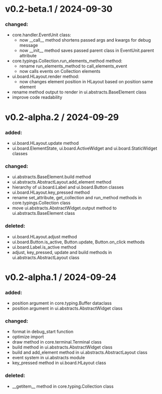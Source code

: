 
v0.2-beta.1 / 2024-09-30
==================

### changed:
  * core.handler.EventUnit class:
    * now \_\_call__ method shortens passed args and kwargs for debug message
    * now \_\_init__ method saves passed parent class in EventUnit.parent attribute
  * core.typings.Collection.run_elements_method method:
    * rename run_elements_method to call_elements_event
    * now calls events on Collection elements
  * ui.board.HLayout.render method:
    * now changes element position in HLayout based on position same element
  * rename method output to render in ui.abstracts.BaseElement class
  * improve code readability

v0.2-alpha.2 / 2024-09-29
==================

### added:
  * ui.board.HLayout.update method
  * ui.board.ElementState, ui.board.ActiveWidget and ui.board.StaticWidget classes
### changed:
  * ui.abstracts.BaseElement.build method
  * ui.abstracts.AbstractLayout.add_element method
  * hierarchy of ui.board.Label and ui.board.Button classes
  * ui.board.HLayout.key_pressed method
  * rename set_attribute, get_collection and run_method methods in core.typings.Collection class
  * move ui.abstracts.AbstractWidget.output method to ui.abstracts.BaseElement class
### deleted:
  * ui.board.HLayout.adjust method
  * ui.board.Button.is_active, Button.update, Button.on_click methods
  * ui.board.Label.is_active method
  * adjust, key_pressed, update and build methods in ui.abstracts.AbstractLayout class

v0.2-alpha.1 / 2024-09-24
==================

### added:
  * position argument in core.typing.Buffer dataclass
  * position argument in ui.abstracts.AbstractWidget class
### changed:
  * format in debug_start function
  * optimize import
  * draw method in core.terminal.Terminal class
  * build method in ui.abstracts.AbstractWidget class
  * build and add_element method in ui.abstracts.AbstractLayout class
  * event system in ui.abstracts module
  * key_pressed method in ui.board.HLayout class
### deleted:
  * \_\_getitem__ method in core.typing.Collection class